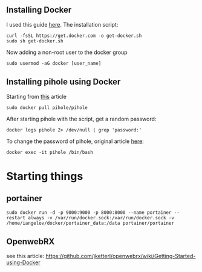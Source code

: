 ## Installing Docker
I used this guide [here](https://phoenixnap.com/kb/docker-on-raspberry-pi). The installation script:
```
curl -fsSL https://get.docker.com -o get-docker.sh
sudo sh get-docker.sh
```
Now adding a non-root user to the docker group
```
sudo usermod -aG docker [user_name]
```

## Installing pihole using Docker
Starting from [this](https://fictionbecomesfact.com/2019/03/17/installing-docker-pi-hole-image-with-dhcp-server/) article
```
sudo docker pull pihole/pihole

```


After starting pihole with the script, get a random password:
```
docker logs pihole 2> /dev/null | grep 'password:'
```
To change the password of pihole, original article [here](https://www.reddit.com/r/Ubiquiti/comments/dvik8g/persistent_pihole_via_docker_on_udmpro/):
```
docker exec -it pihole /bin/bash
```

# Starting things

## portainer
```
sudo docker run -d -p 9000:9000 -p 8000:8000 --name portainer --restart always -v /var/run/docker.sock:/var/run/docker.sock -v /home/iangelov/docker/portainer_data:/data portainer/portainer
```

## OpenwebRX

see this article: https://github.com/jketterl/openwebrx/wiki/Getting-Started-using-Docker
